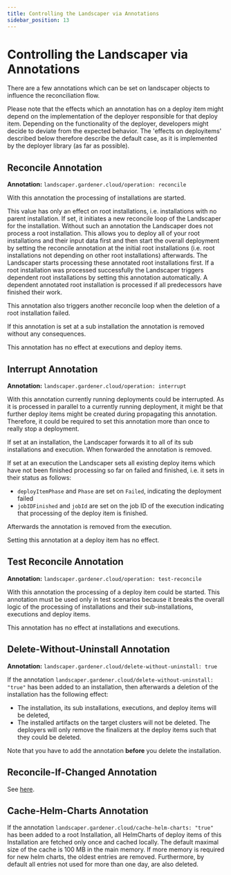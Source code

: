 ```yaml
---
title: Controlling the Landscaper via Annotations
sidebar_position: 13
---
```


# Controlling the Landscaper via Annotations

There are a few annotations which can be set on landscaper objects to influence the reconciliation flow.

Please note that the effects which an annotation has on a deploy item might depend on the implementation of the deployer 
responsible for that deploy item. Depending on the functionality of the deployer, developers might decide to deviate from 
the expected behavior. The 'effects on deployitems' described below therefore describe the default case, as it is 
implemented by the deployer library (as far as possible). 

## Reconcile Annotation

**Annotation:** `landscaper.gardener.cloud/operation: reconcile`

With this annotation the processing of installations are started.

This value has only an effect on root installations, i.e. installations with no parent installation. If set, it initiates 
a new reconcile loop of the Landscaper for the installation. Without such an annotation the Landscaper does not process 
a root installation. This allows you to deploy all of your root installations and their input data first and then start 
the overall deployment by setting the reconcile annotation at the initial root installations (i.e. root installations 
not depending on other root installations) afterwards. The Landscaper starts processing these annotated root installations 
first. If a root installation was processed successfully the Landscaper triggers dependent root installations by setting 
this annotation automatically. A dependent annotated root installation is processed if all predecessors have finished their work.

This annotation also triggers another reconcile loop when the deletion of a root installation failed.

If this annotation is set at a sub installation the annotation is removed without any consequences.

This annotation has no effect at executions and deploy items.

## Interrupt Annotation

**Annotation:** `landscaper.gardener.cloud/operation: interrupt`

With this annotation currently running deployments could be interrupted. As it is processed in parallel to a currently 
running deployment, it might be that further deploy items might be created during propagating this annotation. 
Therefore, it could be required to set this annotation more than once to really stop a deployment.

If set at an installation, the Landscaper forwards it to all of its sub installations and execution. When forwarded 
the annotation is removed.

If set at an execution the Landscaper sets all existing deploy items which have not been finished processing so far
on failed and finished, i.e. it sets in their status as follows:
- `deployItemPhase` and `Phase` are set on `Failed`, indicating the deployment failed
- `jobIDFinished` and `jobId` are set on the job ID of the execution indicating that processing of the deploy item is 
  finished.

Afterwards the annotation is removed from the execution. 

Setting this annotation at a deploy item has no effect.

## Test Reconcile Annotation

**Annotation:** `landscaper.gardener.cloud/operation: test-reconcile`

With this annotation the processing of a deploy item could be started. This annotation must be used only in test
scenarios because it breaks the overall logic of the processing of installations and their sub-installations, executions
and deploy items.

This annotation has no effect at installations and executions.

## Delete-Without-Uninstall Annotation

**Annotation:** `landscaper.gardener.cloud/delete-without-uninstall: true`

If the annotation `landscaper.gardener.cloud/delete-without-uninstall: "true"` has been added to an installation, then
afterwards a deletion of the installation has the following effect:

- The installation, its sub installations, executions, and deploy items will be deleted,
- The installed artifacts on the target clusters will not be deleted. The deployers will only remove the finalizers at the 
  deploy items such that they could be deleted.

Note that you have to add the annotation **before** you delete the installation.

## Reconcile-If-Changed Annotation

See [here](https://github.com/gardener/landscaper/blob/master/docs/usage/Installations.md#automatic-reconciliationprocessing-of-installations-if-spec-was-changed).

## Cache-Helm-Charts Annotation

If the annotation `landscaper.gardener.cloud/cache-helm-charts: "true"` has been added to a root Installation,
all HelmCharts of deploy items of this Installation are fetched only once and cached locally. The default maximal 
size of the cache is 100 MB in the main memory. If more memory is required for new helm charts, the oldest entries are 
removed. Furthermore, by default all entries not used for more than one day, are also deleted.

